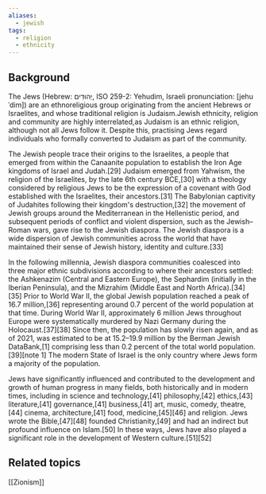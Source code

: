 ```yaml
---
aliases:
  - jewish
tags:
  - religion
  - ethnicity
---
```

## Background

The Jews (Hebrew: יְהוּדִים‎, ISO 259-2: Yehudim, Israeli pronunciation: [jehuˈdim]) are an ethnoreligious group originating from the ancient Hebrews or Israelites, and whose traditional religion is Judaism.Jewish ethnicity, religion and community are highly interrelated,as Judaism is an ethnic religion, although not all Jews follow it. Despite this, practising Jews regard individuals who formally converted to Judaism as part of the community.

The Jewish people trace their origins to the Israelites, a people that emerged from within the Canaanite population to establish the Iron Age kingdoms of Israel and Judah.[29] Judaism emerged from Yahwism, the religion of the Israelites, by the late 6th century BCE,[30] with a theology considered by religious Jews to be the expression of a covenant with God established with the Israelites, their ancestors.[31] The Babylonian captivity of Judahites following their kingdom's destruction,[32] the movement of Jewish groups around the Mediterranean in the Hellenistic period, and subsequent periods of conflict and violent dispersion, such as the Jewish–Roman wars, gave rise to the Jewish diaspora. The Jewish diaspora is a wide dispersion of Jewish communities across the world that have maintained their sense of Jewish history, identity and culture.[33]

In the following millennia, Jewish diaspora communities coalesced into three major ethnic subdivisions according to where their ancestors settled: the Ashkenazim (Central and Eastern Europe), the Sephardim (initially in the Iberian Peninsula), and the Mizrahim (Middle East and North Africa).[34][35] Prior to World War II, the global Jewish population reached a peak of 16.7 million,[36] representing around 0.7 percent of the world population at that time. During World War II, approximately 6 million Jews throughout Europe were systematically murdered by Nazi Germany during the Holocaust.[37][38] Since then, the population has slowly risen again, and as of 2021, was estimated to be at 15.2–19.9 million by the Berman Jewish DataBank,[1] comprising less than 0.2 percent of the total world population.[39][note 1] The modern State of Israel is the only country where Jews form a majority of the population.

Jews have significantly influenced and contributed to the development and growth of human progress in many fields, both historically and in modern times, including in science and technology,[41] philosophy,[42] ethics,[43] literature,[41] governance,[41] business,[41] art, music, comedy, theatre,[44] cinema, architecture,[41] food, medicine,[45][46] and religion. Jews wrote the Bible,[47][48] founded Christianity,[49] and had an indirect but profound influence on Islam.[50] In these ways, Jews have also played a significant role in the development of Western culture.[51][52] 
## Related topics

[[Zionism]]
